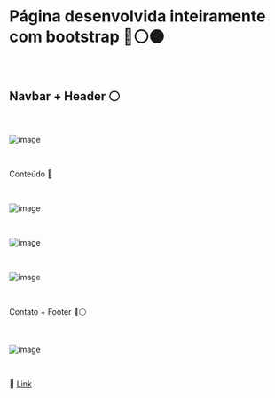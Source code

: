 # Página desenvolvida inteiramente com bootstrap 🔵⚪🟠

<br>

## Navbar + Header ⚪

<br>

![image](https://user-images.githubusercontent.com/109248116/222992108-301d6cce-b1bc-47b2-bfd9-884434d3c99c.png)

<br>

Conteúdo 🔵

<br>

![image](https://user-images.githubusercontent.com/109248116/222992121-e3196c3d-446c-4a7c-b4cb-1a451bb0e5b3.png)

<br>

![image](https://user-images.githubusercontent.com/109248116/222992130-11a0a919-d08a-4beb-9f0d-a6ce92393b97.png)

<br>

![image](https://user-images.githubusercontent.com/109248116/222992140-83b4272e-3951-4f84-b078-fdb7d40f5165.png)

<br>

Contato + Footer 🔵⚪

<br>

![image](https://user-images.githubusercontent.com/109248116/222992152-e0899a3d-e5d3-4c5f-934a-e29b5d700834.png)

<br>

🔗 [Link](https://gabrielzolk.github.io/skatepark-bootstrap-libs/)
